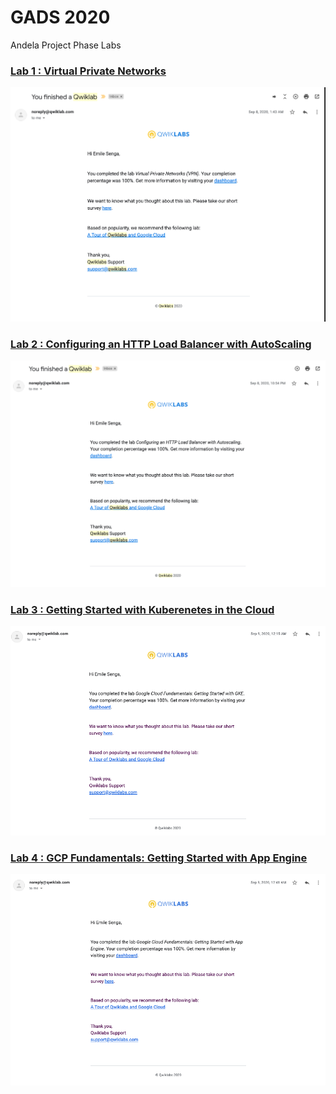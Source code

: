 # GADS 2020

Andela Project Phase Labs

### [Lab 1 : Virtual Private Networks](translations/lab-1-Virtual_Private_Networks.md)

![](screenshots/Virtual_Private_Networks_VPN.png?raw=true)

### [Lab 2 : Configuring an HTTP Load Balancer with AutoScaling](translations/lab-2-Configuring_an_HTTP_Load_Balancer_with_AutoScaling.md)

![](screenshots/Configuring_an_HTTP_Load_Balancer_with_Autoscaling.png)

### [Lab 3 : Getting Started with Kuberenetes in the Cloud](translations/lab-3-Getting_Started_With_Kubernetes_In_The_Cloud.md)

![](screenshots/Google_Cloud_Fundamentals-Getting_Started_with_GKE.png)

### [Lab 4 : GCP Fundamentals: Getting Started with App Engine](translations/lab-4-Getting_Started_with_App_Engine.md)
![](screenshots/Google_Cloud_Fundamentals-Getting_Started_with_App.png)